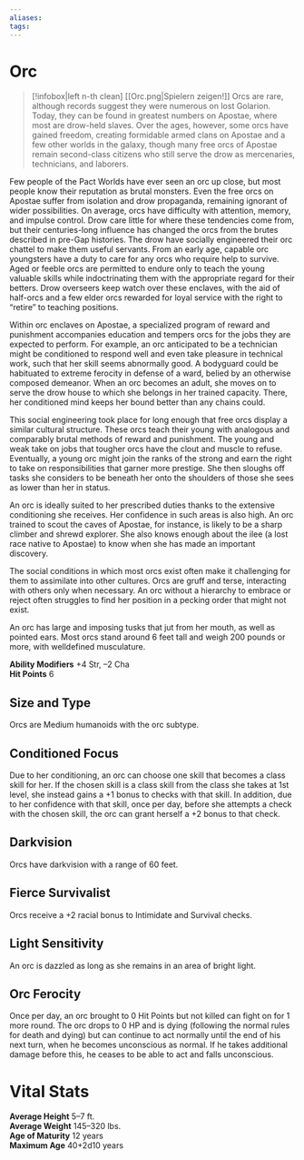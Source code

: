 ```yaml
---
aliases: 
tags: 
---
```


# Orc

> [!infobox|left n-th clean]
>  [[Orc.png|Spielern zeigen!]]
> Orcs are rare, although records suggest they were numerous on lost Golarion. Today, they can be found in greatest numbers on Apostae, where most are drow-held slaves. Over the ages, however, some orcs have gained freedom, creating formidable armed clans on Apostae and a few other worlds in the galaxy, though many free orcs of Apostae remain second-class citizens who still serve the drow as mercenaries, technicians, and laborers.  
  
Few people of the Pact Worlds have ever seen an orc up close, but most people know their reputation as brutal monsters. Even the free orcs on Apostae suffer from isolation and drow propaganda, remaining ignorant of wider possibilities. On average, orcs have difficulty with attention, memory, and impulse control. Drow care little for where these tendencies come from, but their centuries-long influence has changed the orcs from the brutes described in pre-Gap histories. The drow have socially engineered their orc chattel to make them useful servants. From an early age, capable orc youngsters have a duty to care for any orcs who require help to survive. Aged or feeble orcs are permitted to endure only to teach the young valuable skills while indoctrinating them with the appropriate regard for their betters. Drow overseers keep watch over these enclaves, with the aid of half-orcs and a few elder orcs rewarded for loyal service with the right to “retire” to teaching positions.  
  
Within orc enclaves on Apostae, a specialized program of reward and punishment accompanies education and tempers orcs for the jobs they are expected to perform. For example, an orc anticipated to be a technician might be conditioned to respond well and even take pleasure in technical work, such that her skill seems abnormally good. A bodyguard could be habituated to extreme ferocity in defense of a ward, belied by an otherwise composed demeanor. When an orc becomes an adult, she moves on to serve the drow house to which she belongs in her trained capacity. There, her conditioned mind keeps her bound better than any chains could.  
  
This social engineering took place for long enough that free orcs display a similar cultural structure. These orcs teach their young with analogous and comparably brutal methods of reward and punishment. The young and weak take on jobs that tougher orcs have the clout and muscle to refuse. Eventually, a young orc might join the ranks of the strong and earn the right to take on responsibilities that garner more prestige. She then sloughs off tasks she considers to be beneath her onto the shoulders of those she sees as lower than her in status.  
  
An orc is ideally suited to her prescribed duties thanks to the extensive conditioning she receives. Her confidence in such areas is also high. An orc trained to scout the caves of Apostae, for instance, is likely to be a sharp climber and shrewd explorer. She also knows enough about the ilee (a lost race native to Apostae) to know when she has made an important discovery.  
  
The social conditions in which most orcs exist often make it challenging for them to assimilate into other cultures. Orcs are gruff and terse, interacting with others only when necessary. An orc without a hierarchy to embrace or reject often struggles to find her position in a pecking order that might not exist.  
  
An orc has large and imposing tusks that jut from her mouth, as well as pointed ears. Most orcs stand around 6 feet tall and weigh 200 pounds or more, with welldefined musculature.  
  
**Ability Modifiers** +4 Str, –2 Cha  
**Hit Points** 6

## Size and Type

Orcs are Medium humanoids with the orc subtype.  

## Conditioned Focus

Due to her conditioning, an orc can choose one skill that becomes a class skill for her. If the chosen skill is a class skill from the class she takes at 1st level, she instead gains a +1 bonus to checks with that skill. In addition, due to her confidence with that skill, once per day, before she attempts a check with the chosen skill, the orc can grant herself a +2 bonus to that check.  

## Darkvision

Orcs have darkvision with a range of 60 feet.  

## Fierce Survivalist

Orcs receive a +2 racial bonus to Intimidate and Survival checks.  

## Light Sensitivity

An orc is dazzled as long as she remains in an area of bright light.  

## Orc Ferocity

Once per day, an orc brought to 0 Hit Points but not killed can fight on for 1 more round. The orc drops to 0 HP and is dying (following the normal rules for death and dying) but can continue to act normally until the end of his next turn, when he becomes unconscious as normal. If he takes additional damage before this, he ceases to be able to act and falls unconscious.

# Vital Stats

**Average Height** 5–7 ft.  
**Average Weight** 145–320 lbs.  
**Age of Maturity** 12 years  
**Maximum Age** 40+2d10 years
